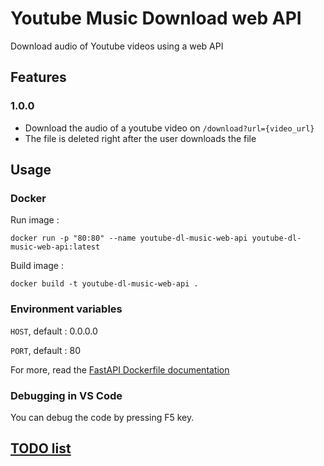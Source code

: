 # Youtube Music Download web API

Download audio of Youtube videos using a web API

## Features

### 1.0.0

- Download the audio of a youtube video on `/download?url={video_url}`
- The file is deleted right after the user downloads the file

## Usage

### Docker

Run image :

`docker run -p "80:80" --name youtube-dl-music-web-api youtube-dl-music-web-api:latest`

Build image :

`docker build -t youtube-dl-music-web-api .`

### Environment variables

`HOST`, default : 0.0.0.0

`PORT`, default : 80

For more, read the [FastAPI Dockerfile documentation](https://github.com/tiangolo/uvicorn-gunicorn-fastapi-docker#environment-variables)

### Debugging in VS Code

You can debug the code by pressing F5 key.

## [TODO list](./TODO.md)
